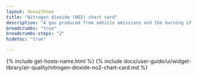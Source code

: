 ```yaml
---
layout: docwithnav
title: "Nitrogen dioxide (NO2) chart card"
description: "A gas produced from vehicle emissions and the burning of fossil fuels. Results displayed by combining the latest and aggregated values and optional simplified chart."
breadcrumbs: "true"
breadcrumbs-steps: "2"
hidetoc: "true"

---
```

{% include get-hosts-name.html %}
{% include docs/user-guide/ui/widget-library/air-quality/nitrogen-dioxide-no2-chart-card.md %}
